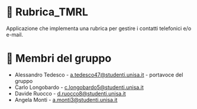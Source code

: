 # 📔 Rubrica_TMRL
Applicazione che implementa una rubrica per gestire i contatti telefonici e/o e-mail.

# 👥 Membri del gruppo 
- Alessandro Tedesco - a.tedesco47@studenti.unisa.it - portavoce del gruppo 
- Carlo Longobardo - c.longobardo5@studenti.unisa.it 
- Davide Ruocco - d.ruocco8@studenti.unisa.it 
- Angela Monti - a.monti3@studenti.unisa.it
  
